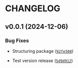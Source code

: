# CHANGELOG


## v0.0.1 (2024-12-06)

### Bug Fixes

- Structuring package
  ([`92fe508`](https://github.com/EnzoVCode/python_project/commit/92fe50863309107a17e852d595f53128e2737d80))

- Test version release
  ([`5d9d912`](https://github.com/EnzoVCode/python_project/commit/5d9d912f6aeec6d6265f7eb62438aae47f31fa09))
